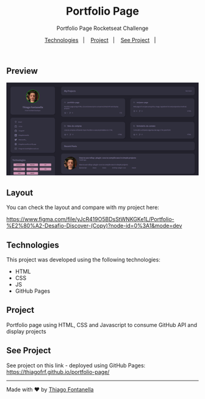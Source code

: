 <h1 align="center"> Portfolio Page </h1>

<p align="center">Portfolio Page Rocketseat Challenge</p>

<p align="center">
  <a href="#-technologies">Technologies</a>&nbsp;&nbsp;&nbsp;|&nbsp;&nbsp;&nbsp;
  <a href="#-project">Project</a>&nbsp;&nbsp;&nbsp;|&nbsp;&nbsp;&nbsp;
  <a href="#-see-project">See Project</a>&nbsp;&nbsp;&nbsp;|&nbsp;&nbsp;&nbsp;
</p>

<br>

## Preview

![Alt text](assets/preview.png)

## Layout

You can check the layout and compare with my project here: 

https://www.figma.com/file/yJcR419O5BDsStWNKGKe1L/Portfolio-%E2%80%A2-Desafio-Discover-(Copy)?node-id=0%3A1&mode=dev

## Technologies

This project was developed using the following technologies: 

- HTML
- CSS
- JS
- GitHub Pages

## Project

Portfolio page using HTML, CSS and Javascript to consume GitHub API and display projects

## See Project

See project on this link - deployed using GitHub Pages: https://thiagofrf.github.io/portfolio-page/

---

Made with ♥ by
<a href="https://linkedin.com/in/thiagofontanella">Thiago Fontanella</a>